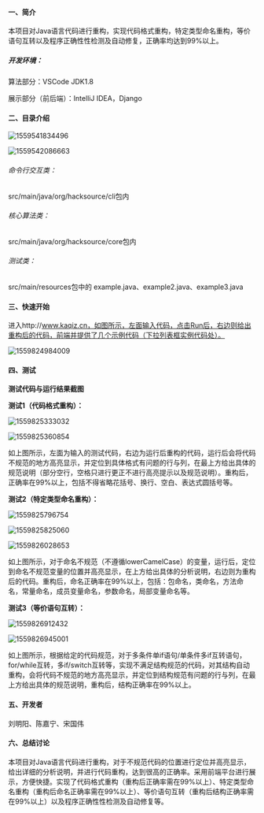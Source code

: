 #### 一、简介

本项目对Java语言代码进行重构，实现代码格式重构，特定类型命名重构，等价语句互转以及程序正确性性检测及自动修复，正确率均达到99%以上。

##### 开发环境：

算法部分：VSCode  JDK1.8

展示部分（前后端）：IntelliJ IDEA，Django

#### 二、目录介绍

![1559541834496](http://git.imtwice.cn:1024/HackingToTheSource/JavaIntelligence/src/dev/doc/imgs/1559541834496.png)

![1559542086663](.\imgs\1559542086663.png)

###### 命令行交互类：

src/main/java/org/hacksource/cli包内

###### 核心算法类：

src/main/java/org/hacksource/core包内

###### 测试类：

src/main/resources包中的 example.java、example2.java、example3.java

#### 三、快速开始

进入http://www.kaqiz.cn，如图所示，左面输入代码，点击Run后，右边则给出重构后的代码，前端并提供了几个示例代码（下拉列表框实例代码处）。

![1559824984009](.\imgs\1559824984009.png)

#### 四、测试

**测试代码与运行结果截图**

**测试1（代码格式重构）：**

![1559825333032](.\imgs\1559825333032.png)



![1559825360854](.\imgs\1559825360854.png)

如上图所示，左面为输入的测试代码，右边为运行后重构的代码，运行后会将代码不规范的地方高亮显示，并定位到具体格式有问题的行与列，在最上方给出具体的规范说明（部分空行，空格只进行更正不进行高亮提示以及规范说明）。重构后，正确率在99%以上，包括不得省略花括号、换行、空白、表达式圆括号等。

**测试2（特定类型命名重构）：**

![1559825796754](.\imgs\1559825796754.png)

![1559825825060](.\imgs\1559825825060.png)

![1559826028653](.\imgs\1559826028653.png)

如上图所示，对于命名不规范（不遵循lowerCamelCase）的变量，运行后，定位到命名不规范变量的位置并高亮显示，在上方给出具体的分析说明，右边则为重构后的代码。重构后，命名正确率在99%以上，包括：包命名，类命名，方法命名，常量命名，成员变量命名，参数命名，局部变量命名等。

**测试3（等价语句互转）：**

![1559826912432](.\imgs\1559826912432.png)

![1559826945001](.\imgs\1559826945001.png)

如上图所示，根据给定的代码规范，对于多条件单if语句/单条件多if互转语句，for/while互转，多if/switch互转等，实现不满足结构规范的代码，对其结构自动重构，会将代码不规范的地方高亮显示，并定位到结构规范有问题的行与列，在最上方给出具体的规范说明，重构后，结构正确率在99%以上。

#### 五、开发者

刘明阳、陈嘉宁、宋国伟

#### 六、总结讨论

本项目对Java语言代码进行重构，对于不规范代码的位置进行定位并高亮显示，给出详细的分析说明，并进行代码重构，达到很高的正确率。采用前端平台进行展示，方便快捷。实现了代码格式重构（重构后正确率需在99%以上）、特定类型命名重构（重构后命名正确率需在99%以上）、等价语句互转（重构后结构正确率需在99%以上）以及程序正确性性检测及自动修复等。







